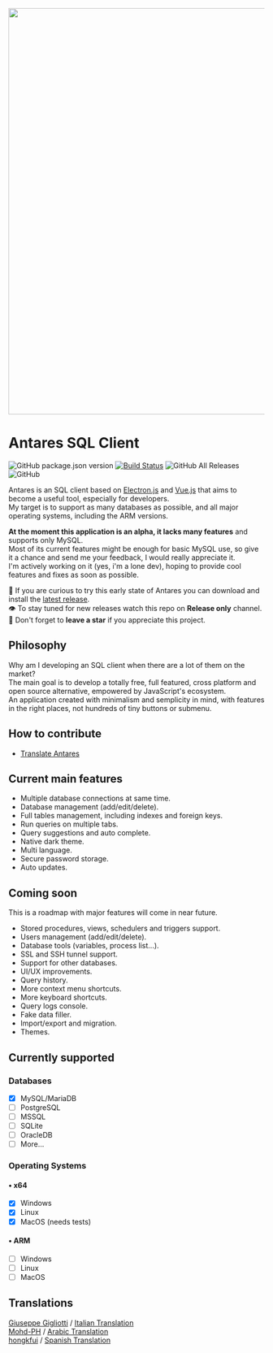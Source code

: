 <p align="center">
    <img width="800" src="https://raw.githubusercontent.com/Fabio286/antares/master/docs/screen-alpha.png">
</p>

# Antares SQL Client

![GitHub package.json version](https://img.shields.io/github/package-json/v/fabio286/antares) [![Build Status](https://travis-ci.com/Fabio286/antares.svg?branch=master)](https://travis-ci.com/Fabio286/antares) ![GitHub All Releases](https://img.shields.io/github/downloads/fabio286/antares/total) ![GitHub](https://img.shields.io/github/license/fabio286/antares)

Antares is an SQL client based on [Electron.js](https://github.com/electron/electron) and [Vue.js](https://github.com/vuejs/vue) that aims to become a useful tool, especially for developers.  
My target is to support as many databases as possible, and all major operating systems, including the ARM versions.  

**At the moment this application is an alpha, it lacks many features** and supports only MySQL.  
Most of its current features might be enough for basic MySQL use, so give it a chance and send me your feedback, I would really appreciate it.  
I'm actively working on it (yes, i'm a lone dev), hoping to provide cool features and fixes as soon as possible.

🔗 If you are curious to try this early state of Antares you can download and install the [latest release](https://github.com/Fabio286/antares/releases).  
👁 To stay tuned for new releases watch this repo on **Release only** channel.  
🌟 Don't forget to **leave a star** if you appreciate this project.

## Philosophy

Why am I developing an SQL client when there are a lot of them on the market?  
The main goal is to develop a totally free, full featured, cross platform and open source alternative, empowered by JavaScript's ecosystem.  
An application created with minimalism and semplicity in mind, with features in the right places, not hundreds of tiny buttons or submenu.

## How to contribute

- [Translate Antares](https://github.com/Fabio286/antares/wiki/Translate-Antares)

## Current main features

- Multiple database connections at same time.
- Database management (add/edit/delete).
- Full tables management, including indexes and foreign keys.
- Run queries on multiple tabs.
- Query suggestions and auto complete.
- Native dark theme.
- Multi language.
- Secure password storage.
- Auto updates.

## Coming soon

This is a roadmap with major features will come in near future.

- Stored procedures, views, schedulers and triggers support.
- Users management (add/edit/delete).
- Database tools (variables, process list...).
- SSL and SSH tunnel support.
- Support for other databases.
- UI/UX improvements.
- Query history.
- More context menu shortcuts.
- More keyboard shortcuts.
- Query logs console.
- Fake data filler.
- Import/export and migration.
- Themes.

## Currently supported

### Databases

- [x] MySQL/MariaDB
- [ ] PostgreSQL
- [ ] MSSQL
- [ ] SQLite
- [ ] OracleDB
- [ ] More...

### Operating Systems

#### • x64

- [x] Windows
- [x] Linux
- [x] MacOS (needs tests)

#### • ARM

- [ ] Windows
- [ ] Linux
- [ ] MacOS

## Translations

[Giuseppe Gigliotti](https://github.com/ReverbOD) / [Italian Translation](https://github.com/Fabio286/antares/pull/20)  
[Mohd-PH](https://github.com/Mohd-PH) / [Arabic Translation](https://github.com/Fabio286/antares/pull/29)  
[hongkfui](https://github.com/hongkfui) / [Spanish Translation](https://github.com/Fabio286/antares/pull/32)
